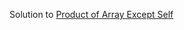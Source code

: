 Solution to [Product of Array Except Self](https://leetcode.com/problems/product-of-array-except-self/)
